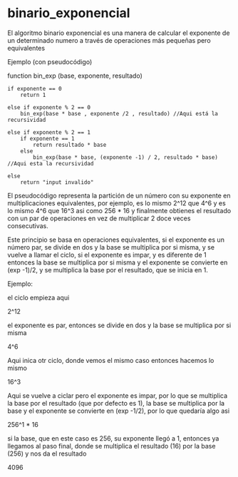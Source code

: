 # binario_exponencial

El algoritmo binario exponencial es una manera de calcular el exponente de un determinado numero a través de operaciones más pequeñas pero equivalentes

Ejemplo (con pseudocódigo)

function bin_exp (base, exponente, resultado)

	if exponente == 0
		return 1

	else if exponente % 2 == 0 
		bin_exp(base * base , exponente /2 , resultado) //Aqui está la recursividad

	else if exponente % 2 == 1
		if exponente == 1
			return resultado * base
		else
			bin_exp(base * base, (exponente -1) / 2, resultado * base) //Aqui esta la recursividad

	else
		return "input invalido"


El pseudocódigo representa la partición de un número con su exponente en multiplicaciones equivalentes, por ejemplo, es lo mismo 2^12 que 4^6 y es lo mismo 4^6 que 16^3 asi como 256 * 16 y finalmente obtienes el resultado con un par de operaciones en vez de multiplicar 2 doce veces consecutivas. 

Este principio se basa en operaciones equivalentes, si el exponente es un número par, se divide en dos y la base se multiplica por si misma, y se vuelve a llamar el ciclo, si el exponente es impar, y es diferente de 1 entonces la base se multiplica por si misma y el exponente se convierte en (exp -1)/2, y se multiplica la base por el resultado, que se inicia en 1.

Ejemplo:

el ciclo empieza aqui

2^12

el exponente es par, entonces se divide en dos y la base se multiplica por si misma

4^6

Aqui inica otr ciclo, donde vemos el mismo caso entonces hacemos lo mismo

16^3

Aqui se vuelve a ciclar pero el exponente es impar, por lo que se multiplica la base por el resultado (que por defecto es 1), la base se multiplica por la base y el exponente se convierte en (exp -1/2), por lo que quedaría algo asi

256^1 * 16

si la base, que en este caso es 256, su exponente llegó a 1, entonces ya llegamos al paso final, donde se multiplica el resultado (16) por la base (256) y nos da el resultado

4096

		


